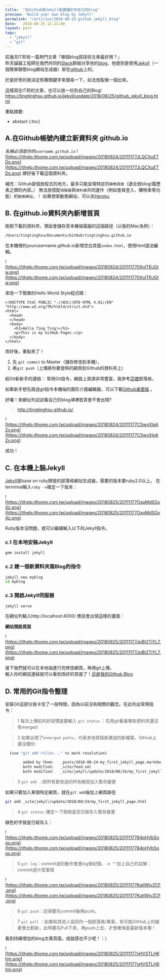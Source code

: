 ```yaml
---
title:  "在Github用Jekyll創建屬於你自己的blog"
preview: "Build your own blog by Jekyll"
permalink: "/articles/2018-08-25-github_jekyll_blog"
date:   2018-08-25 12:23:00
layout: post
tags: 
  - "jekyll"
  - "git"  
---
```


前幾天IT邦有一篇熱門文章「哪個blog寫技術文章最好用？」  
昨天貓貓工程師在我們共同的[Slack](http://slack.com/)群組分享他的[blog](https://blog.bater.gq/)，他提到是使用[Jekyll](http://jekyllcn.com/docs/posts/)（一個簡單靜態blog網站生成器）架在[github](https://github.com/)上的。

於是好奇的我決定照著關鍵字來搜尋一下，如法炮製做一個出來。

<!-- more -->

這樣寫在IT邦的文章，也可以放一份到自己的Blog!
https://tingtinghsu.github.io/jekyll/update/2018/08/25/github_jekyll_blog.html

重點摘要:
* abstact
{:toc}

## A.在Github帳號內建立新資料夾 github.io

*名稱必須是你的`username.github.io`*
![https://ithelp.ithome.com.tw/upload/images/20180824/20111177JLQCXuETDs.png](https://ithelp.ithome.com.tw/upload/images/20180824/20111177JLQCXuETDs.png)
建好後下載這個資料夾。

補充：Github是個放程式的地方，最多只能呈現特定的`靜態頁面`（適合放blog/履歷表之類的內容。）
無法放搭配`伺服器`與`資料庫`共同運作（例如會員登入、購物車等功能）的`動態網站`，！
如果想架動態網站，可以去[Heroku](https://www.heroku.com/)

## B. 在github.io資料夾內新增首頁

剛剛下載的資料夾，預設會儲存至本機端電腦的這個路徑（以我的Mac為例）：

```bash
/Users/tingtinghsu/Documents/GitHub/tingtinghsu.github.io
```

在本機裡的yourusername.github.io新增空白頁面`index.html`，使用html語法編輯。

![https://ithelp.ithome.com.tw/upload/images/20180824/201111770XolTRJGtw.png](https://ithelp.ithome.com.tw/upload/images/20180824/201111770XolTRJGtw.png)


來改一下簡單的Hello World Style程式碼：
```
<!DOCTYPE html PUBLIC "-//W3C//DTD HTML 4.01//EN" "http://www.w3.org/TR/html4/strict.dtd">
<html>
  <head>
  </head>
  <body>
    <h1>Hello Ting Ting!</h1>
    <p>This is my GitHub Pages.</p>
  </body>
</html>
```

改好後，重點來了！

1. 先 `git commit` to Master（儲存修改到本機），
2. 再`git push`（上傳將你要發佈的網頁到Github的資料夾上）

給Git新新手的連結：
常用Git指令，網路上資源非常豐富，我參考[這裡]( https://blog.gogojimmy.net/2012/02/29/git-scenario/)部落格，

如果新手想先跳過git指令本機端的圖形介面編輯器，可以下載[Github桌面版](https://desktop.github.com/) 。

好囉！來網址列試試看自己的blog*陽春*首頁會不會出現?
> http://tingtinghsu.github.io/

![https://ithelp.ithome.com.tw/upload/images/20180824/20111177CSwxXlpA2v.png](https://ithelp.ithome.com.tw/upload/images/20180824/20111177CSwxXlpA2v.png)

成功！

## C. 在本機上裝Jekyll

[Jekyll](http://jekyllcn.com/docs/posts/)是base on ruby開發的部落格網站生成器，需要的版本要ruby2.0以上。
在termimal輸入`ruby -v`確定一下版本：  
  
![https://ithelp.ithome.com.tw/upload/images/20180825/20111177OspMdSGx4z.png](https://ithelp.ithome.com.tw/upload/images/20180825/20111177OspMdSGx4z.png)

Ruby版本沒問題，就可以繼續輸入以下的Jekyll指令。

### c.1 在本地安裝Jekyll

```bash
gem install jekyll
```

### c.2 建一個新資料夾寫Blog的指令

```bash
jekyll new myblog
cd myblog
```

### c.3 開啟Jekyll伺服器

```bash
jekyll serve
```

在網址列輸入http://localhost:4000/
應該會出現這樣的畫面：  
  
**網站預設頁面**

![https://ithelp.ithome.com.tw/upload/images/20180825/20111177JpBt2TiYL7.png](https://ithelp.ithome.com.tw/upload/images/20180825/20111177JpBt2TiYL7.png)
  
接下我們就可以在本地端進行完修改網頁，再用git上傳。  
輸入你的網誌連結就可以看到改好的頁面了！[這是我的Github Blog](https://tingtinghsu.github.io/blog/)
  
## D. 常用的Git指令整理

安裝Git這部分我卡住了一段時間，因為以前沒有相關的觀念。在此列出常用指令：

> 1 每次上傳前的好習慣是要輸入 `git status` ：先用git看看哪些資料夾還沒有merged

> 2 如果出現了`Unmerged paths`，代表本地曾經新建過的新檔案，Github上還沒備份:

```bash
  (use "git add <file>..." to mark resolution)

        added by them:   _posts/2018-08-24-my_first_jekyll_page.markdown
        both modified:   _site/feed.xml
        both modified:   _site/jekyll/update/2018/08/24/my_first_jekyll_page.html
```

> 3 `git add .`:把所有更改過的所有網頁加入暫存變更

如果只要加入某個特定網頁，就在`git add`後加上網頁路徑

```bash
git add _site/jekyll/update/2018/08/24/my_first_jekyll_page.html
```

> 4 `git status`: 確定一下剛剛是否已經存入暫存變更

綠色的字就是已經存入：  
  
![https://ithelp.ithome.com.tw/upload/images/20180825/2011117784pHVbSogs.png](https://ithelp.ithome.com.tw/upload/images/20180825/2011117784pHVbSogs.png)

> 5 `git log`：commit過的動作會進log做紀錄，`-m ""`加上自己的註解：commit過什麼事情  
  
![https://ithelp.ithome.com.tw/upload/images/20180825/20111177KatlWjvZCF.png](https://ithelp.ithome.com.tw/upload/images/20180825/20111177KatlWjvZCF.png)

> 6 `git push`：記得要先commit後再push。

> 7 `git pull` ：如果和其他人協同作一個部落格/專案，有可能GitHub上的變更會比較新，此時要先Pull下來，再push上去，才會確保是最新版本喔！

看到持續增加的blog文章頁面，成就感也不少呢！：）

![https://ithelp.ithome.com.tw/upload/images/20180825/20111177xHVSTLH6hm.png](https://ithelp.ithome.com.tw/upload/images/20180825/20111177xHVSTLH6hm.png)

